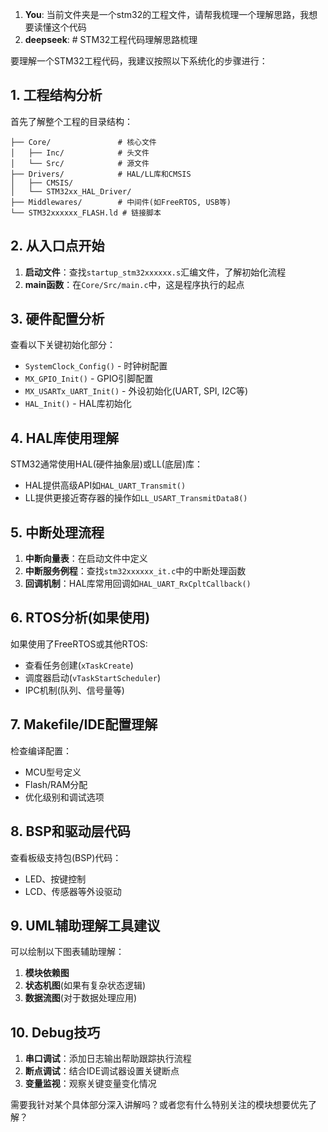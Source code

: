 1. **You**: 当前文件夹是一个stm32的工程文件，请帮我梳理一个理解思路，我想要读懂这个代码
2. **deepseek**: # STM32工程代码理解思路梳理

要理解一个STM32工程代码，我建议按照以下系统化的步骤进行：

## 1. 工程结构分析

首先了解整个工程的目录结构：
```
├── Core/               # 核心文件
│   ├── Inc/            # 头文件
│   └── Src/            # 源文件
├── Drivers/            # HAL/LL库和CMSIS
│   ├── CMSIS/
│   └── STM32xx_HAL_Driver/
├── Middlewares/        # 中间件(如FreeRTOS, USB等)
└── STM32xxxxxx_FLASH.ld # 链接脚本
```

## 2. 从入口点开始

1. **启动文件**：查找`startup_stm32xxxxxx.s`汇编文件，了解初始化流程
2. **main函数**：在`Core/Src/main.c`中，这是程序执行的起点

## 3. 硬件配置分析

查看以下关键初始化部分：
- `SystemClock_Config()` - 时钟树配置
- `MX_GPIO_Init()` - GPIO引脚配置
- `MX_USARTx_UART_Init()` - 外设初始化(UART, SPI, I2C等)
- `HAL_Init()` - HAL库初始化

## 4. HAL库使用理解

STM32通常使用HAL(硬件抽象层)或LL(底层)库：
- HAL提供高级API如`HAL_UART_Transmit()`
- LL提供更接近寄存器的操作如`LL_USART_TransmitData8()`

## 5. 中断处理流程

1. **中断向量表**：在启动文件中定义
2. **中断服务例程**：查找`stm32xxxxxx_it.c`中的中断处理函数
3. **回调机制**：HAL库常用回调如`HAL_UART_RxCpltCallback()`

## 6. RTOS分析(如果使用)

如果使用了FreeRTOS或其他RTOS:
- 查看任务创建(`xTaskCreate`)
- 调度器启动(`vTaskStartScheduler`)
- IPC机制(队列、信号量等)

## 7. Makefile/IDE配置理解

检查编译配置：
- MCU型号定义
- Flash/RAM分配
- 优化级别和调试选项

## 8. BSP和驱动层代码

查看板级支持包(BSP)代码：
- LED、按键控制
- LCD、传感器等外设驱动

## 9. UML辅助理解工具建议

可以绘制以下图表辅助理解：
1. **模块依赖图**
2. **状态机图**(如果有复杂状态逻辑)
3. **数据流图**(对于数据处理应用)

## 10. Debug技巧

1. **串口调试**：添加日志输出帮助跟踪执行流程
2. **断点调试**：结合IDE调试器设置关键断点
3. **变量监视**：观察关键变量变化情况

需要我针对某个具体部分深入讲解吗？或者您有什么特别关注的模块想要优先了解？